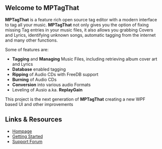 ## Welcome to MPTagThat

__MPTagThat__ is a feature rich open source tag editor with a modern interface to tag all your music.
__MPTagThat__ not only gives you the option of fixing missing Tag entries in your music files, it also allows you grabbing Covers and Lyrics, identifying unknown songs, automatic tagging from the internet and many other functions.


Some of features are:
 * __Tagging__ and __Managing__ Music Files, including retrieving album cover art and Lyrics
 * __Database__ enabled tagging
 * __Ripping__ of Audio CDs with FreeDB support
 * __Burning__ of Audio CDs
 * __Conversion__ into various audio Formats
 * Leveling of Ausio a.ka. __ReplayGain__

This project is the next generation of __MPTagThat__ creating a new WPF based UI and other improvements


## Links & Resources

 * [Hompage](http://www.team-mediaportal.com/)
 * [Getting Started](https://www.team-mediaportal.com/wiki/display/MPTagThat)
 * [Support Forum](https://forum.team-mediaportal.com/forums/mptagthat.261/)
